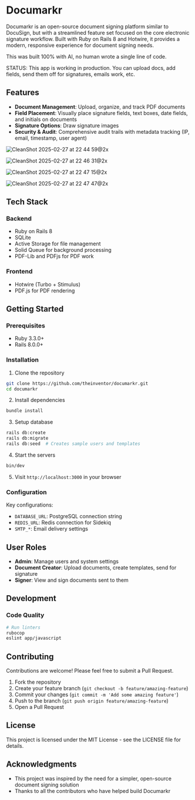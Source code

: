 # Documarkr

Documarkr is an open-source document signing platform similar to DocuSign, but with a streamlined feature set focused on the core electronic signature workflow. Built with Ruby on Rails 8 and Hotwire, it provides a modern, responsive experience for document signing needs.

This was built 100% with AI, no human wrote a single line of code.

STATUS: This app is working in production. You can upload docs, add fields, send them off for signatures, emails work, etc. 

## Features

- **Document Management**: Upload, organize, and track PDF documents
- **Field Placement**: Visually place signature fields, text boxes, date fields, and initials on documents
- **Signature Options**: Draw signature images
- **Security & Audit**: Comprehensive audit trails with metadata tracking (IP, email, timestamp, user agent)

![CleanShot 2025-02-27 at 22 44 59@2x](https://github.com/user-attachments/assets/5d4d166f-383f-4bb8-83ee-2743cfe6aac1)

![CleanShot 2025-02-27 at 22 46 31@2x](https://github.com/user-attachments/assets/58137d2b-2f1b-4867-82ea-c926aa051b48)

![CleanShot 2025-02-27 at 22 47 15@2x](https://github.com/user-attachments/assets/f3101a8a-c6af-4928-a4d6-1fd187faa9c3)

![CleanShot 2025-02-27 at 22 47 47@2x](https://github.com/user-attachments/assets/4c1e33df-a705-4665-9a75-4dec48698e41)




## Tech Stack

### Backend
- Ruby on Rails 8
- SQLite
- Active Storage for file management
- Solid Queue for background processing
- PDF-Lib and PDFjs for PDF work

### Frontend
- Hotwire (Turbo + Stimulus)
- PDF.js for PDF rendering

## Getting Started

### Prerequisites
- Ruby 3.3.0+
- Rails 8.0.0+

### Installation

1. Clone the repository
```bash
git clone https://github.com/theinventor/documarkr.git
cd documarkr
```

2. Install dependencies
```bash
bundle install
```

3. Setup database
```bash
rails db:create
rails db:migrate
rails db:seed  # Creates sample users and templates
```

4. Start the servers
```bash
bin/dev
```

5. Visit `http://localhost:3000` in your browser

### Configuration

Key configurations:
- `DATABASE_URL`: PostgreSQL connection string
- `REDIS_URL`: Redis connection for Sidekiq
- `SMTP_*`: Email delivery settings

## User Roles

- **Admin**: Manage users and system settings
- **Document Creator**: Upload documents, create templates, send for signature
- **Signer**: View and sign documents sent to them

## Development



### Code Quality
```bash
# Run linters
rubocop
eslint app/javascript
```

## Contributing

Contributions are welcome! Please feel free to submit a Pull Request.

1. Fork the repository
2. Create your feature branch (`git checkout -b feature/amazing-feature`)
3. Commit your changes (`git commit -m 'Add some amazing feature'`)
4. Push to the branch (`git push origin feature/amazing-feature`)
5. Open a Pull Request

## License

This project is licensed under the MIT License - see the LICENSE file for details.

## Acknowledgments

- This project was inspired by the need for a simpler, open-source document signing solution
- Thanks to all the contributors who have helped build Documarkr
